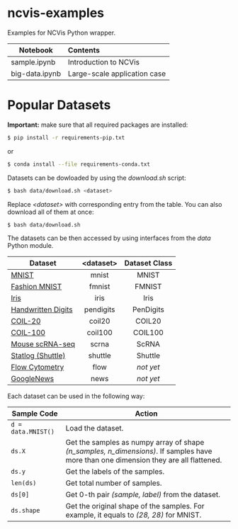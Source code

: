 # ncvis-examples
Examples for NCVis Python wrapper. 

|Notebook| Contents | 
|-------|:-----------|
|sample.ipynb  | Introduction to NCVis |
|big-data.ipynb| Large-scale application case |

# Popular Datasets

**Important:** make sure that all required packages are installed:
 ```bash
 $ pip install -r requirements-pip.txt
 ```
 or 
  ```bash
 $ conda install --file requirements-conda.txt
 ```

Datasets can be dowloaded by using the *download.sh* script:
```bash
$ bash data/download.sh <dataset>
```
Replace *\<dataset\>* with corresponding entry from the table. You can also download all of them at once:
```bash
$ bash data/download.sh
```

 The datasets can be then accessed by using interfaces from the *data* Python module.

|Dataset| \<dataset\> | Dataset Class|
|-------|:-----------:|:------:|
|[MNIST](http://yann.lecun.com/exdb/mnist/)|mnist| MNIST|
|[Fashion MNIST](https://github.com/zalandoresearch/fashion-mnist)|fmnist| FMNIST|
|[Iris](https://archive.ics.uci.edu/ml/datasets/Iris)|iris|Iris|
|[Handwritten Digits](https://archive.ics.uci.edu/ml/datasets/optical+recognition+of+handwritten+digits)|pendigits|PenDigits|
|[COIL-20](http://www.cs.columbia.edu/CAVE/software/softlib/coil-20.php)|coil20|COIL20|
|[COIL-100](http://www1.cs.columbia.edu/CAVE/software/softlib/coil-100.php)|coil100|COIL100|
|[Mouse scRNA-seq](https://hemberg-lab.github.io/scRNA.seq.datasets/mouse/brain/)|scrna|ScRNA|
|[Statlog (Shuttle)](https://archive.ics.uci.edu/ml/datasets/Statlog+(Shuttle))|shuttle|Shuttle|
|[Flow Cytometry](https://flowrepository.org/id/FR-FCM-ZZ36)|flow|*not yet*|
|[GoogleNews](https://code.google.com/archive/p/word2vec/)|news|*not yet*|

Each dataset can be used in the following way:

|Sample Code | Action |
|-----|--------|
|```d = data.MNIST()```| Load the dataset.|
|```ds.X```| Get the samples as numpy array of shape *(n_samples, n_dimensions)*. If samples have more than one dimension they are all flattened.|
|```ds.y```| Get the labels of the samples.|
|```len(ds)```| Get total number of samples.|
|```ds[0]```| Get 0-th pair *(sample, label)* from the dataset.|
|```ds.shape```| Get the original shape of the samples. For example, it equals to *(28, 28)* for MNIST. |
